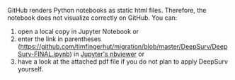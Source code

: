 GitHub renders Python notebooks as static html files. Therefore, the notebook does not visualize correctly on GitHub. You can:
1. open a local copy in Jupyter Notebook or 
2. enter the link in parentheses (https://github.com/timfingerhut/migration/blob/master/DeepSurv/DeepSurv-FINAL.ipynb) in [Jupyter's nbviewer](https://nbviewer.jupyter.org) or
3. have a look at the attached pdf file if you do not plan to apply DeepSurv yourself.
